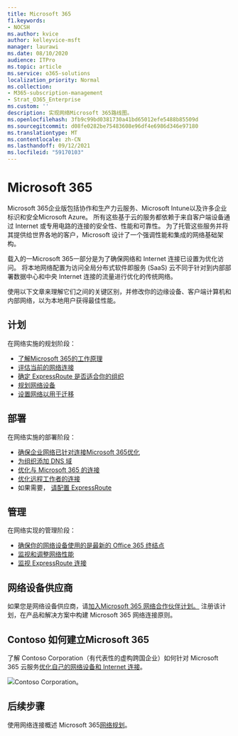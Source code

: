 ```yaml
---
title: Microsoft 365
f1.keywords:
- NOCSH
ms.author: kvice
author: kelleyvice-msft
manager: laurawi
ms.date: 08/10/2020
audience: ITPro
ms.topic: article
ms.service: o365-solutions
localization_priority: Normal
ms.collection:
- M365-subscription-management
- Strat_O365_Enterprise
ms.custom: ''
description: 实现网络Microsoft 365路线图。
ms.openlocfilehash: 3fb9c99bd0381730a41bd65012efe5488b85509d
ms.sourcegitcommit: d08fe0282be75483608e96df4e6986d346e97180
ms.translationtype: MT
ms.contentlocale: zh-CN
ms.lasthandoff: 09/12/2021
ms.locfileid: "59170103"
---
```

# <a name="networking-roadmap-for-microsoft-365"></a>Microsoft 365

Microsoft 365企业版包括协作和生产力云服务、Microsoft Intune以及许多企业标识和安全Microsoft Azure。 所有这些基于云的服务都依赖于来自客户端设备通过 Internet 或专用电路的连接的安全性、性能和可靠性。 为了托管这些服务并将其提供给世界各地的客户，Microsoft 设计了一个强调性能和集成的网络基础架构。 

载入的一Microsoft 365一部分是为了确保网络和 Internet 连接已设置为优化访问。 将本地网络配置为访问全局分布式软件即服务 (SaaS) 云不同于针对到内部部署数据中心和中央 Internet 连接的流量进行优化的传统网络。 

使用以下文章来理解它们之间的关键区别，并修改你的边缘设备、客户端计算机和内部网络，以为本地用户获得最佳性能。

## <a name="plan"></a>计划

在网络实施的规划阶段：

- [了解Microsoft 365的工作原理](microsoft-365-networking-overview.md)
- [评估当前的网络连接](assessing-network-connectivity.md)
- [确定 ExpressRoute 是否适合你的组织](network-planning-with-expressroute.md)
- [规划网络设备](plan-for-network-devices.md)
- [设置网络以用于迁移](network-and-migration-planning.md)

## <a name="deploy"></a>部署

在网络实施的部署阶段：

- [确保企业网络已针对连接Microsoft 365优化](set-up-network-for-microsoft-365.md)
- [为组织添加 DNS 域](../admin/setup/add-domain.md)
- [优化与 Microsoft 365 的连接](microsoft-365-ip-web-service.md)
- [优化远程工作者的连接](microsoft-365-vpn-split-tunnel.md)
- 如果需要， [请配置 ExpressRoute](azure-expressroute.md)

## <a name="manage"></a>管理

在网络实现的管理阶段：

- [确保你的网络设备使用的是最新的 Office 365 终结点](microsoft-365-endpoints.md)
- [监视和调整网络性能](network-planning-and-performance.md)
- [监视 ExpressRoute 连接](managing-expressroute-for-connectivity.md)

## <a name="network-equipment-vendors"></a>网络设备供应商

如果您是网络设备供应商，请[加入Microsoft 365 网络合作伙伴计划。](microsoft-365-networking-partner-program.md) 注册该计划，在产品和解决方案中构建 Microsoft 365 网络连接原则。 

## <a name="how-contoso-did-networking-for-microsoft-365"></a>Contoso 如何建立Microsoft 365

了解 Contoso Corporation（有代表性的虚构跨国企业）如何针对 Microsoft 365 云服务[优化自己的网络设备和 Internet 连接](contoso-networking.md)。

![Contoso Corporation。](../media/contoso-overview/contoso-icon.png)

## <a name="next-step"></a>后续步骤

使用网络连接概述 Microsoft 365[网络规划](microsoft-365-networking-overview.md)。